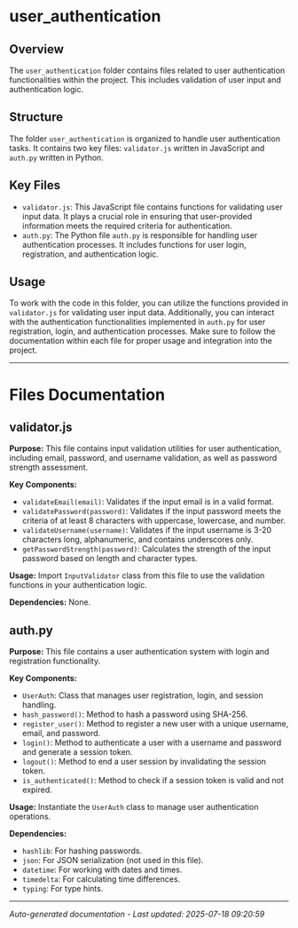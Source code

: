# user_authentication

## Overview
The `user_authentication` folder contains files related to user authentication functionalities within the project. This includes validation of user input and authentication logic.

## Structure
The folder `user_authentication` is organized to handle user authentication tasks. It contains two key files: `validator.js` written in JavaScript and `auth.py` written in Python.

## Key Files
- `validator.js`: This JavaScript file contains functions for validating user input data. It plays a crucial role in ensuring that user-provided information meets the required criteria for authentication.
- `auth.py`: The Python file `auth.py` is responsible for handling user authentication processes. It includes functions for user login, registration, and authentication logic.

## Usage
To work with the code in this folder, you can utilize the functions provided in `validator.js` for validating user input data. Additionally, you can interact with the authentication functionalities implemented in `auth.py` for user registration, login, and authentication processes. Make sure to follow the documentation within each file for proper usage and integration into the project.

---

# Files Documentation

## validator.js

**Purpose:** This file contains input validation utilities for user authentication, including email, password, and username validation, as well as password strength assessment.

**Key Components:**
- `validateEmail(email)`: Validates if the input email is in a valid format.
- `validatePassword(password)`: Validates if the input password meets the criteria of at least 8 characters with uppercase, lowercase, and number.
- `validateUsername(username)`: Validates if the input username is 3-20 characters long, alphanumeric, and contains underscores only.
- `getPasswordStrength(password)`: Calculates the strength of the input password based on length and character types.

**Usage:** Import `InputValidator` class from this file to use the validation functions in your authentication logic.

**Dependencies:** None.

## auth.py

**Purpose:** This file contains a user authentication system with login and registration functionality.

**Key Components:**
- `UserAuth`: Class that manages user registration, login, and session handling.
- `hash_password()`: Method to hash a password using SHA-256.
- `register_user()`: Method to register a new user with a unique username, email, and password.
- `login()`: Method to authenticate a user with a username and password and generate a session token.
- `logout()`: Method to end a user session by invalidating the session token.
- `is_authenticated()`: Method to check if a session token is valid and not expired.

**Usage:** Instantiate the `UserAuth` class to manage user authentication operations.

**Dependencies:** 
- `hashlib`: For hashing passwords.
- `json`: For JSON serialization (not used in this file).
- `datetime`: For working with dates and times.
- `timedelta`: For calculating time differences.
- `typing`: For type hints.

---
*Auto-generated documentation - Last updated: 2025-07-18 09:20:59*
